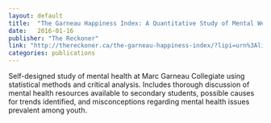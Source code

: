 ```yaml
---
layout: default
title:  "The Garneau Happiness Index: A Quantitative Study of Mental Well-Being at MGCI"
date:   2016-01-16
publisher: "The Reckoner"
link: "http://thereckoner.ca/the-garneau-happiness-index/?lipi=urn%3Ali%3Apage%3Ad_flagship3_profile_view_base%3B9U5XZvFLSIiPje%2FykIgcrw%3D%3D"
categories: publications
---
```

Self-designed study of mental health at Marc Garneau Collegiate using statistical methods and critical analysis. Includes thorough discussion of mental health resources available to secondary students, possible causes for trends identified, and misconceptions regarding mental health issues prevalent among youth.
